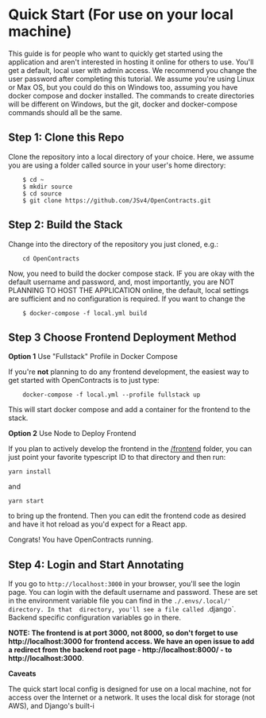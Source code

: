 # Quick Start (For use on your local machine)

This guide is for people who want to quickly get started using the application and aren't interested in hosting
it online for others to use. You'll get a default, local user with admin access. We recommend you change
the user password after completing this tutorial. We assume you're using Linux or Max OS, but you could
do this on Windows too, assuming you have docker compose and docker installed. The commands to create
directories will be different on Windows, but the git, docker and docker-compose commands should all be the
same.

## **Step 1**: Clone this Repo

Clone the repository into a local directory of your choice. Here, we assume you are using a folder
called source in your user's home directory:

```
    $ cd ~
    $ mkdir source
    $ cd source
    $ git clone https://github.com/JSv4/OpenContracts.git
```

## **Step 2**: Build the Stack

Change into the directory of the repository you just cloned, e.g.:

```
    cd OpenContracts
```

Now, you need to build the docker compose stack. IF you are okay with the default username and password, and, most
importantly, you are NOT PLANNING TO HOST THE APPLICATION online, the default, local settings are sufficient
and no configuration is required. If you want to change the

```
    $ docker-compose -f local.yml build
```

## **Step 3** Choose Frontend Deployment Method

__Option 1__ Use "Fullstack" Profile in Docker Compose

If you're **not** planning to do any frontend development, the easiest way to get started with OpenContracts is to 
just type:

```commandline
    docker-compose -f local.yml --profile fullstack up
```

This will start docker compose and add a container for the frontend to the stack. 

__Option 2__ Use Node to Deploy Frontend

If you plan to actively develop the frontend in the 
[/frontend](https://github.com/JSv4/OpenContracts/tree/main/frontend) folder, you can just point your favorite 
typescript ID to that directory and then run:

```commandline
yarn install
``` 

and 

```commandline
yarn start
``` 

to bring up the frontend. Then you can edit the frontend code as desired and have it hot reload as you'd expect for a 
React app.

Congrats! You have OpenContracts running. 

## Step 4: Login and Start Annotating

If you go to `http://localhost:3000` in your browser, you'll see the login page. You can login with the default username
and password. These are set in the environment variable file you can find in the `./.envs/.local/' directory. In that 
directory, you'll see a file called `.django`. Backend specific configuration variables go in there. 

**NOTE: The frontend is at port 3000, not 8000, so don't forget to use http://localhost:3000 for frontend access. We 
have an open issue to add a redirect from the backend root page - http://localhost:8000/ - to http://localhost:3000**.

**Caveats**

The quick start local config is designed for use on a local machine, not for access over the Internet or a network.
It uses the local disk for storage (not AWS), and Django's built-i
